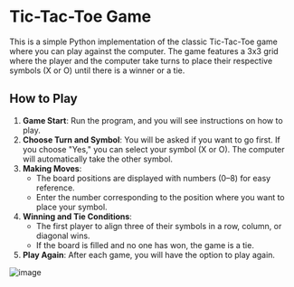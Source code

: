 # Tic-Tac-Toe Game

This is a simple Python implementation of the classic Tic-Tac-Toe game where you can play against the computer. The game features a 3x3 grid where the player and the computer take turns to place their respective symbols (X or O) until there is a winner or a tie.

## How to Play

1. **Game Start**: Run the program, and you will see instructions on how to play.
2. **Choose Turn and Symbol**: You will be asked if you want to go first. If you choose "Yes," you can select your symbol (X or O). The computer will automatically take the other symbol.
3. **Making Moves**:
   - The board positions are displayed with numbers (0–8) for easy reference.
   - Enter the number corresponding to the position where you want to place your symbol.
4. **Winning and Tie Conditions**:
   - The first player to align three of their symbols in a row, column, or diagonal wins.
   - If the board is filled and no one has won, the game is a tie.
5. **Play Again**: After each game, you will have the option to play again.

![image](https://github.com/user-attachments/assets/6956bd23-dd98-4086-a797-3afcd3973fa1)
